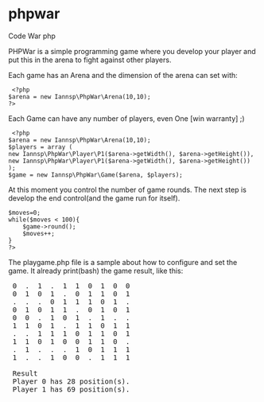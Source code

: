 phpwar
======

Code War php

PHPWar is a simple programming game where you develop your player and put this in the arena to fight against other players.

Each game has an Arena and the dimension of the arena can set with:

     <?php
    $arena = new Iannsp\PhpWar\Arena(10,10);
    ?>

Each Game can have any number of players, even One [win warranty] ;)
    
     <?php
    $arena = new Iannsp\PhpWar\Arena(10,10);
    $players = array (
    new Iannsp\PhpWar\Player\P1($arena->getWidth(), $arena->getHeight()),
    new Iannsp\PhpWar\Player\P1($arena->getWidth(), $arena->getHeight())
    );
    $game = new Iannsp\PhpWar\Game($arena, $players);


At this moment you control the number of game rounds. The next step is develop the end control(and the game run for itself).  

    $moves=0;
    while($moves < 100){
        $game->round();
        $moves++;
    }
    ?>


The playgame.php file is a sample about how to configure and set the game. It already print(bash) the game result, like this: 

<pre>
 0  .  1  .  1  1  0  1  0  0 
 0  1  0  1  .  0  1  1  0  1 
 .  .  .  0  1  1  1  0  1  . 
 0  1  0  1  1  .  0  1  0  1 
 0  0  .  1  0  1  .  1  .  . 
 1  1  0  1  .  1  1  0  1  1 
 .  .  1  1  1  0  1  1  0  1 
 1  1  0  1  0  0  1  1  0  . 
 .  1  .  .  .  1  0  1  1  1 
 1  .  .  1  0  0  .  1  1  1 
 
 Result
 Player 0 has 28 position(s).
 Player 1 has 69 position(s).
</pre>    
